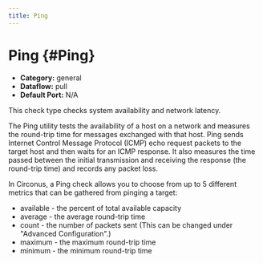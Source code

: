```yaml
---
title: Ping
---
```


# Ping {#Ping}

 * **Category:** general
 * **Dataflow:** pull
 * **Default Port:** N/A

This check type checks system availability and network latency.

The Ping utility tests the availability of a host on a network and measures the round-trip time for messages exchanged with that host. Ping sends Internet Control Message Protocol (ICMP) echo request packets to the target host and then waits for an ICMP response. It also measures the time passed between the initial transmission and receiving the response (the round-trip time) and records any packet loss.

In Circonus, a Ping check allows you to choose from up to 5 different metrics that can be gathered from pinging a target:
 * available - the percent of total available capacity
 * average - the average round-trip time
 * count - the number of packets sent (This can be changed under "Advanced Configuration".)
 * maximum - the maximum round-trip time
 * minimum - the minimum round-trip time
